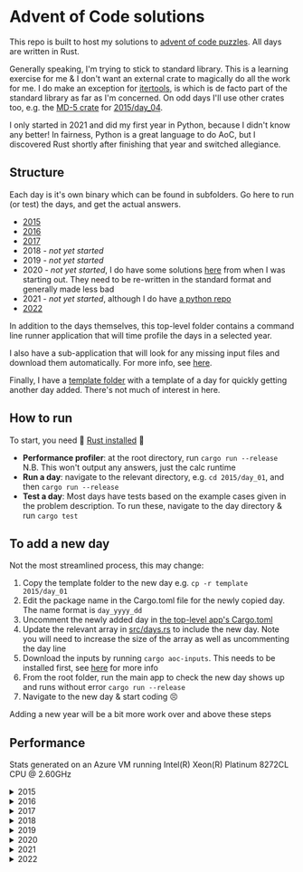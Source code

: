 # Advent of Code solutions

This repo is built to host my solutions to [advent of code puzzles](https://adventofcode.com/).
All days are written in Rust.

Generally speaking, I'm trying to stick to standard library.
This is a learning exercise for me & I don't want an external crate to magically do all the work for me.
I do make an exception for [itertools](https://docs.rs/itertools/latest/itertools/), is which is de facto part of the standard library as far as I'm concerned.
On odd days I'll use other crates too, e.g. the [MD-5 crate](https://docs.rs/md-5/latest/md5/) for [2015/day_04](2015/day_04/src/main.rs).

I only started in 2021 and did my first year in Python, because I didn't know any better!
In fairness, Python is a great language to do AoC, but I discovered Rust shortly after finishing that year and switched allegiance.

## Structure

Each day is it's own binary which can be found in subfolders.
Go here to run (or test) the days, and get the actual answers.

* [2015](2015)
* [2016](2016)
* [2017](2017)
* 2018 - _not yet started_
* 2019 - _not yet started_
* 2020 - _not yet started_, I do have some solutions [here](wip/year_2020) from when I was starting out.
They need to be re-written in the standard format and generally made less bad
* 2021 - _not yet started_, although I do have [a python repo](https://github.com/jmacadie/AdventOfCode)
* [2022](2022)

In addition to the days themselves, this top-level folder contains a command line runner application that
will time profile the days in a selected year.

I also have a sub-application that will look for any missing input files and download them automatically.
For more info, see [here](inputs).

Finally, I have a [template folder](template) with a template of a day for quickly getting another day added.
There's not much of interest in here.

## How to run

To start, you need :crab: [Rust installed](https://www.rust-lang.org/tools/install) :crab:

* **Performance profiler**: at the root directory, run `cargo run --release`
N.B. This won't output any answers, just the calc runtime
* **Run a day**: navigate to the relevant directory, e.g. `cd 2015/day_01`, and then `cargo run --release`
* **Test a day**: Most days have tests based on the example cases given in the problem description.
To run these, navigate to the day directory & run `cargo test`

## To add a new day

Not the most streamlined process, this may change:

1. Copy the template folder to the new day e.g. `cp -r template 2015/day_01`
2. Edit the package name in the Cargo.toml file for the newly copied day. The name format is `day_yyyy_dd`
3. Uncomment the newly added day in [the top-level app's Cargo.toml](Cargo.toml)
4. Update the relevant array in [src/days.rs](src/days.rs) to include the new day.
Note you will need to increase the size of the array as well as uncommenting the day line
5. Download the inputs by running `cargo aoc-inputs`. This needs to be installed first, see [here](inputs) for more info
6. From the root folder, run the main app to check the new day shows up and runs without error `cargo run --release`
7. Navigate to the new day & start coding :persevere:

Adding a new year will be a bit more work over and above these steps

## Performance

Stats generated on an Azure VM running Intel(R) Xeon(R) Platinum 8272CL CPU @ 2.60GHz

<details>
  <summary>2015</summary>

  **All Days: 555.24ms**

  | Day | Runtime | Percentage of year |
  |---|---|---|
  |  [Day 1: Not Quite Lisp](2015/day_01/src/main.rs) |   14.80 μs |    0% |
  |  [Day 2: I Was Told There Would Be No Math](2015/day_02/src/main.rs) |  154.80 μs |    0% |
  |  [Day 3: Perfect Spherical Houses in a Vacuum](2015/day_03/src/main.rs) |  674.90 μs |    0% |
  |  [Day 4: The Ideal Stocking Stuffer](2015/day_04/src/main.rs) |  282.74 ms |   50% |
  |  [Day 5: Dosen't He Have Intern-Elves For This?](2015/day_05/src/main.rs) |  331.40 μs |    0% |
  |  [Day 6: Probably a Fire Hazard](2015/day_06/src/main.rs) |   25.19 ms |    4% |
  |  [Day 7: Some Assembly Required](2015/day_07/src/main.rs) |   16.48 ms |    2% |
  |  [Day 8: Matchsticks](2015/day_08/src/main.rs) |   40.60 μs |    0% |
  |  [Day 9: All in a Single Night](2015/day_09/src/main.rs) |   20.01 ms |    3% |
  | [Day 10: Elves Look, Elves Say](2015/day_10/src/main.rs) |   62.95 ms |   11% |
  | [Day 11: Corporate Policy](2015/day_11/src/main.rs) |   52.00 ms |    9% |
  | [Day 12: JSAbacusFramework.io](2015/day_12/src/main.rs) |  177.30 μs |    0% |
  | [Day 13: Knights of the Dinner Table](2015/day_13/src/main.rs) |    3.16 ms |    0% |
  | [Day 14: Reindeer Olympics](2015/day_14/src/main.rs) |  249.40 μs |    0% |
  | [Day 15: Science for Hungry People](2015/day_15/src/main.rs) |  165.70 μs |    0% |
  | [Day 16: Aunt Sue](2015/day_16/src/main.rs) |  209.30 μs |    0% |
  | [Day 17: No Such Thing as Too Much](2015/day_17/src/main.rs) |    7.24 ms |    1% |
  | [Day 18: Like a GIF For Your Yard](2015/day_18/src/main.rs) |   47.98 ms |    8% |
  | [Day 19: Medicine for Rudolph](2015/day_19/src/main.rs) |   51.70 μs |    0% |
  | [Day 20: Infinite Elves and Infinite Houses](2015/day_20/src/main.rs) |  451.30 μs |    0% |
  | [Day 21: RPG Simulator 20XX](2015/day_21/src/main.rs) |  478.30 μs |    0% |
  | [Day 22: Wizard Simulator 20XX](2015/day_22/src/main.rs) |   26.53 ms |    4% |
  | [Day 23: Opening the Turing Lock](2015/day_23/src/main.rs) |   14.30 μs |    0% |
  | [Day 24: It Hangs in the Balance](2015/day_24/src/main.rs) |    7.95 ms |    1% |
  | [Day 25: Let It Snow](2015/day_25/src/main.rs) |    1.50 μs |    0% |

</details>

<details>
  <summary>2016</summary>

  **All Days: 15.15 s**

  | Day | Runtime | Percentage of year |
  |---|---|---|
  |  [Day 1: No Time for a Taxicab](2016/day_01/src/main.rs) |  60.50 μs |    0% |
  |  [Day 2: Bathroom Security](2016/day_02/src/main.rs) |  45.00 μs |    0% |
  |  [Day 3: Squares With Three Sides](2016/day_03/src/main.rs) | 346.30 μs |    0% |
  |  [Day 4: Security Through Obscurity](2016/day_04/src/main.rs) |   1.95 ms |    0% |
  |  [Day 5: How About a Nice Game of Chess?](2016/day_05/src/main.rs) |   5.52  s |   36% |
  |  [Day 6: Signals and Noise](2016/day_06/src/main.rs) | 211.10 μs |    0% |
  |  [Day 7: Internet Protocol Version 7](2016/day_07/src/main.rs) |   2.09 ms |    0% |
  |  [Day 8: Two-Factor Authentication](2016/day_08/src/main.rs) |  44.90 μs |    0% |
  |  [Day 9: Explosives in Cyberspace](2016/day_09/src/main.rs) |  31.90 μs |    0% |
  | [Day 10: Balance Bots](2016/day_10/src/main.rs) |  87.10 μs |    0% |
  | [Day 11: Radioisotope Thermoelectric Generators](2016/day_11/src/main.rs) |  46.63 ms |    0% |
  | [Day 12: Leonardo's Monorail](2016/day_12/src/main.rs) |   3.40 μs |    0% |
  | [Day 13: A Maze of Twisty Little Cubicles](2016/day_13/src/main.rs) |  57.10 μs |    0% |
  | [Day 14: One-Time Pad](2016/day_14/src/main.rs) |   9.51 s  |   63% |
  | [Day 15: Timing is Everything](2016/day_15/src/main.rs) |   8.60 μs |    0% |
  | [Day 16: Dragon Checksum](2016/day_16/src/main.rs) |   2.60 μs |    0% |
  | [Day 17: Two Steps Forward](2016/day_17/src/main.rs) |  27.39 ms |    0% |
  | [Day 18: Like a Rogue](2016/day_18/src/main.rs) |   1.19 ms |    0% |
  | [Day 19: An Elephant Named Joseph](2016/day_19/src/main.rs) |   1.50 μs |    0% |
  | [Day 20: Firewall Rules](2016/day_20/src/main.rs) |   128.00 μs |    0% |
  | [Day 21: Scrambled Letters and Hash](2016/day_21/src/main.rs) |    41.40 μs |    0% |
  | [Day 22: Grid Computing](2016/day_22/src/main.rs) |     1.22 ms |    0% |
  | [Day 23: Safe Cracking](2016/day_23/src/main.rs) |     2.30 μs |    0% |
  | [Day 24: Air Duct Spelunking](2016/day_24/src/main.rs) |   699.40 μs |    0% |
  | [Day 25: Clock Signal](2016/day_25/src/main.rs) |   305.41 μs |    0% |

</details>

<details>
  <summary>2017</summary>

  **All Days: 839.20 ms** _part-completed_

  | Day | Runtime | Percentage of year |
  |---|---|---|
  |  [Day 1: Inverse Captcha](2017/day_01/src/main.rs) |   3.20 μs |    0% |
  |  [Day 2: Corruption Checksum](2017/day_02/src/main.rs) |  22.50 μs |    0% |
  |  [Day 3: Spiral Memory](2017/day_03/src/main.rs) |   3.10 μs |    0% |
  |  [Day 4: High-Entropy Passphrases](2017/day_04/src/main.rs) |  303.60 μs |   0% |
  |  [Day 5: A Maze of Twisty Trampolines, All Alike](2017/day_05/src/main.rs) |   101.56 ms |   12% |
  |  [Day 6: Memory Reallocation](2017/day_06/src/main.rs) |    4.62 ms |    0% |
  |  [Day 7: Recursive Circus](2017/day_07/src/main.rs) |    489.70 μs |    0% |
  |  [Day 8: I Heard You Like Registers](2017/day_08/src/main.rs) |    393.80 μs |    0% |
  |  [Day 9: Stream Processing](2017/day_09/src/main.rs) |    185.80 μs |    0% |
  | [Day 10: Knot Hash](2017/day_10/src/main.rs) |    170.10 μs |    0% |
  | [Day 11: Hex Ed](2017/day_11/src/main.rs) |    450.50 μs |    0% |
  | [Day 12: Digital Plumber](2017/day_12/src/main.rs) |    535.80 μs |    0% |
  | [Day 13: Packet Scanners](2017/day_13/src/main.rs) |     29.10 μs |    0% |
  | [Day 14: Disk Defragmentation](2017/day_14/src/main.rs) |      9.86 ms |    1% |
  | [Day 15: Dueling Generators](2017/day_15/src/main.rs) |    475.21 ms |   57% |
  | [Day 16: Permutation Promenade](2017/day_16/src/main.rs) |     18.07 ms |    2% |
  | [Day 17: Spinkock](2017/day_17/src/main.rs) |      3.93 ms |    0% |
  | [Day 18: Duet](2017/day_18/src/main.rs) |      3.61 ms |    0% |
  | [Day 19: A Series of Tubes](2017/day_19/src/main.rs) |      146.80 μs |    0% |
  | [Day 20: Particle Swarm](2017/day_20/src/main.rs) |       27.98 ms |    3% |
  | [Day 21: Fractal Art](2017/day_21/src/main.rs) |       55.80 μs |    0% |
  | [Day 22: Sporifica Virus](2017/day_22/src/main.rs) |      178.50 ms |   21% |
  | [Day 23: Coprocessor Conflagration](2017/day_23/src/main.rs) |      375.90 μs |    0% |

</details>

<details>
  <summary>2018</summary>

  _No solutions yet written_

</details>

<details>
  <summary>2019</summary>

  _No solutions yet written_

</details>

<details>
  <summary>2020</summary>

  _No solutions yet written_

</details>

<details>
  <summary>2021</summary>

  _No solutions yet written_

</details>

<details>
  <summary>2022</summary>

  **All Days: 2.86s**

  | Day | Runtime | Percentage of year |
  |---|---|---|
  |  [Day 1: Calorie Counting](2022/day_01/src/main.rs) |   98.30 μs |    0% |
  |  [Day 2: Rock Paper Scissors](2022/day_02/src/main.rs) |  152.80 μs |    0% |
  |  [Day 3: Rucksack Reorganization](2022/day_03/src/main.rs) |  135.00 μs |    0% |
  |  [Day 4: Camp Cleanup](2022/day_04/src/main.rs) |  209.70 μs |    0% |
  |  [Day 5: Supply Stacks](2022/day_05/src/main.rs) |  139.40 μs |    0% |
  |  [Day 6: Tuning Trouble](2022/day_06/src/main.rs) |   13.70 μs |    0% |
  |  [Day 7: No Space Left On Device](2022/day_07/src/main.rs) |   55.10 μs |    0% |
  |  [Day 8: Treetop Tree House](2022/day_08/src/main.rs) |  109.30 μs |    0% |
  |  [Day 9: Rope Bridge](2022/day_09/src/main.rs) |  654.40 μs |    0% |
  | [Day 10: Cathode-Ray Tube](2022/day_10/src/main.rs) |   27.30 μs |    0% |
  | [Day 11: Monkey in the Middle](2022/day_11/src/main.rs) |   11.20 ms |    0% |
  | [Day 12: Hill Climbing Algorithm](2022/day_12/src/main.rs) |  545.70 μs |    0% |
  | [Day 13: Distress Signal](2022/day_13/src/main.rs) |  235.70 μs |    0% |
  | [Day 14: Regolith Reservoir](2022/day_14/src/main.rs) |   15.86 ms |    0% |
  | [Day 15: Beacon Exclusion Zone](2022/day_15/src/main.rs) |   39.50 μs |    0% |
  | [Day 16: Proboscidea Volcanium](2022/day_16/src/main.rs) |     1.01 s |   35% |
  | [Day 17: Pyroclastic Flow](2022/day_17/src/main.rs) |  397.60 μs |    0% |
  | [Day 18: Boiling Boulders](2022/day_18/src/main.rs) |  183.06 ms |    6% |
  | [Day 19: Not Enough Minerals](2022/day_19/src/main.rs) |  170.59 ms |    5% |
  | [Day 20: Grove Positioning System](2022/day_20/src/main.rs) |  178.75 ms |    6% |
  | [Day 21: Monkey Math](2022/day_21/src/main.rs) |    3.60 ms |    0% |
  | [Day 22: Monkey Map](2022/day_22/src/main.rs) |    3.10 ms |    0% |
  | [Day 23: Unstable Diffusion](2022/day_23/src/main.rs) |  242.24 ms |    8% |
  | [Day 24: Blizzard Basin](2022/day_24/src/main.rs) |     1.03 s |   36% |
  | [Day 25: Full of Hot Air](2022/day_25/src/main.rs) |   15.30 μs |    0% |

</details>
